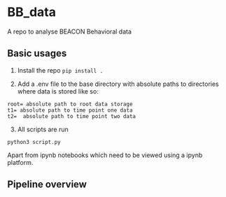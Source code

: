# BB_data

A repo to analyse BEACON Behavioral data

## Basic usages

1) Install the repo
```pip install . ```

2) Add a .env file to the base directory with absolute paths to directories where data is stored like so:

```
root= absolute path to root data storage
t1= absolute path to time point one data
t2=  absolute path to time point two data
```
3)  All scripts are run

```
python3 script.py
```

Apart from ipynb notebooks which need to be viewed using a ipynb platform.

## Pipeline overview
